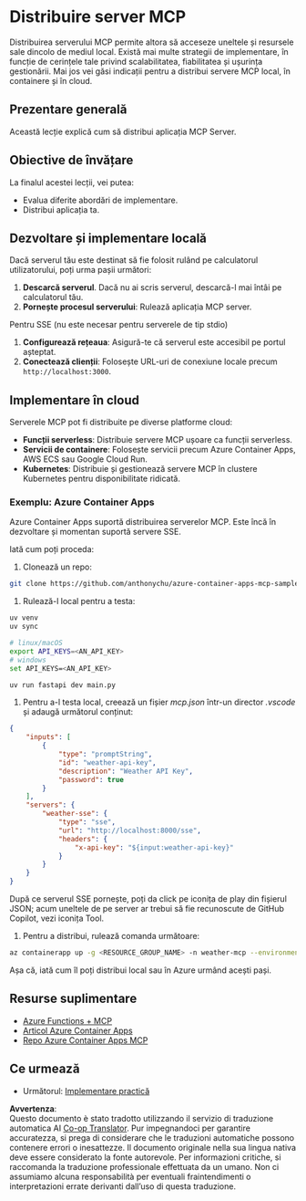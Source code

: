 <!--
CO_OP_TRANSLATOR_METADATA:
{
  "original_hash": "7816cc28f7ab9a54e31f9246429ffcd9",
  "translation_date": "2025-06-13T01:29:14+00:00",
  "source_file": "03-GettingStarted/09-deployment/README.md",
  "language_code": "it"
}
-->
# Distribuire server MCP

Distribuirea serverului MCP permite altora să acceseze uneltele și resursele sale dincolo de mediul local. Există mai multe strategii de implementare, în funcție de cerințele tale privind scalabilitatea, fiabilitatea și ușurința gestionării. Mai jos vei găsi indicații pentru a distribui servere MCP local, în containere și în cloud.

## Prezentare generală

Această lecție explică cum să distribui aplicația MCP Server.

## Obiective de învățare

La finalul acestei lecții, vei putea:

- Evalua diferite abordări de implementare.
- Distribui aplicația ta.

## Dezvoltare și implementare locală

Dacă serverul tău este destinat să fie folosit rulând pe calculatorul utilizatorului, poți urma pașii următori:

1. **Descarcă serverul**. Dacă nu ai scris serverul, descarcă-l mai întâi pe calculatorul tău.  
1. **Pornește procesul serverului**: Rulează aplicația MCP server.

Pentru SSE (nu este necesar pentru serverele de tip stdio)

1. **Configurează rețeaua**: Asigură-te că serverul este accesibil pe portul așteptat.  
1. **Conectează clienții**: Folosește URL-uri de conexiune locale precum `http://localhost:3000`.

## Implementare în cloud

Serverele MCP pot fi distribuite pe diverse platforme cloud:

- **Funcții serverless**: Distribuie servere MCP ușoare ca funcții serverless.  
- **Servicii de containere**: Folosește servicii precum Azure Container Apps, AWS ECS sau Google Cloud Run.  
- **Kubernetes**: Distribuie și gestionează servere MCP în clustere Kubernetes pentru disponibilitate ridicată.

### Exemplu: Azure Container Apps

Azure Container Apps suportă distribuirea serverelor MCP. Este încă în dezvoltare și momentan suportă servere SSE.

Iată cum poți proceda:

1. Clonează un repo:

  ```sh
  git clone https://github.com/anthonychu/azure-container-apps-mcp-sample.git
  ```

1. Rulează-l local pentru a testa:

  ```sh
  uv venv
  uv sync

  # linux/macOS
  export API_KEYS=<AN_API_KEY>
  # windows
  set API_KEYS=<AN_API_KEY>

  uv run fastapi dev main.py
  ```

1. Pentru a-l testa local, creează un fișier *mcp.json* într-un director *.vscode* și adaugă următorul conținut:

  ```json
  {
      "inputs": [
          {
              "type": "promptString",
              "id": "weather-api-key",
              "description": "Weather API Key",
              "password": true
          }
      ],
      "servers": {
          "weather-sse": {
              "type": "sse",
              "url": "http://localhost:8000/sse",
              "headers": {
                  "x-api-key": "${input:weather-api-key}"
              }
          }
      }
  }
  ```

  După ce serverul SSE pornește, poți da click pe iconița de play din fișierul JSON; acum uneltele de pe server ar trebui să fie recunoscute de GitHub Copilot, vezi iconița Tool.

1. Pentru a distribui, rulează comanda următoare:

  ```sh
  az containerapp up -g <RESOURCE_GROUP_NAME> -n weather-mcp --environment mcp -l westus --env-vars API_KEYS=<AN_API_KEY> --source .
  ```

Așa că, iată cum îl poți distribui local sau în Azure urmând acești pași.

## Resurse suplimentare

- [Azure Functions + MCP](https://learn.microsoft.com/en-us/samples/azure-samples/remote-mcp-functions-dotnet/remote-mcp-functions-dotnet/)
- [Articol Azure Container Apps](https://techcommunity.microsoft.com/blog/appsonazureblog/host-remote-mcp-servers-in-azure-container-apps/4403550)
- [Repo Azure Container Apps MCP](https://github.com/anthonychu/azure-container-apps-mcp-sample)

## Ce urmează

- Următorul: [Implementare practică](/04-PracticalImplementation/README.md)

**Avvertenza**:  
Questo documento è stato tradotto utilizzando il servizio di traduzione automatica AI [Co-op Translator](https://github.com/Azure/co-op-translator). Pur impegnandoci per garantire accuratezza, si prega di considerare che le traduzioni automatiche possono contenere errori o inesattezze. Il documento originale nella sua lingua nativa deve essere considerato la fonte autorevole. Per informazioni critiche, si raccomanda la traduzione professionale effettuata da un umano. Non ci assumiamo alcuna responsabilità per eventuali fraintendimenti o interpretazioni errate derivanti dall’uso di questa traduzione.